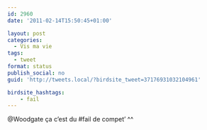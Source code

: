 ```yaml
---
id: 2960
date: '2011-02-14T15:50:45+01:00'

layout: post
categories:
  - Vis ma vie
tags:
  - tweet
format: status
publish_social: no
guid: 'http://tweets.local/?birdsite_tweet=37176931032104961'

birdsite_hashtags:
    - fail
---
```


@Woodgate ça c’est du #fail de compet’ ^^